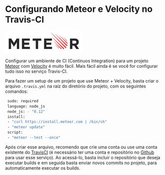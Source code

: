 # Configurando Meteor e Velocity no Travis-CI

![Meteor](../images/meteor-logo.jpg "Meteor")

Configurar um ambiente de CI (Continuos Integration) para um projeto [Meteor](https://www.meteor.com) com [Velocity](http://velocity.meteor.com) é muito fácil.
Mais fácil ainda é se você for configurar tudo isso no serviço Travis-CI.

Para fazer um setup de um projeto que use Meteor + Velocity, basta criar o arquivo `.travis.yml` na raíz do diretório do projeto, com os seguintes comandos:

``` bash
 sudo: required
 language: node_js
 node_js: - "0.12"
 install:
 - "curl https://install.meteor.com | /bin/sh"
 - "meteor update"
 script:
 - "meteor --test --once"
``` 

Após criar esse arquivo, recomendo que crie uma conta ou use uma conta existente do [TravisCI](http://travis-ci.org) (é necessário ter uma conta e repositório no [Github](https://github.com) para usar esse serviço). Ao acessá-lo, basta incluir o repositório que deseja executar builds e em seguida basta enviar novos commits no projeto, para automaticamente executar os builds.